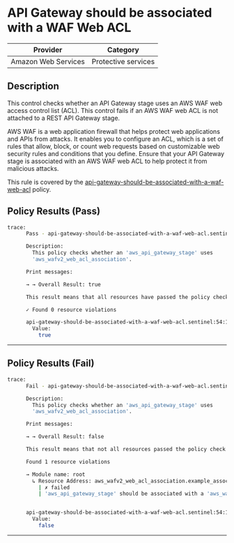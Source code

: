 # API Gateway should be associated with a WAF Web ACL

| Provider            | Category            |
|---------------------|---------------------|
| Amazon Web Services | Protective services |

## Description

This control checks whether an API Gateway stage uses an AWS WAF web access control list (ACL). This control fails if an AWS WAF web ACL is not attached to a REST API Gateway stage.

AWS WAF is a web application firewall that helps protect web applications and APIs from attacks. It enables you to configure an ACL, which is a set of rules that allow, block, or count web requests based on customizable web security rules and conditions that you define. Ensure that your API Gateway stage is associated with an AWS WAF web ACL to help protect it from malicious attacks.

This rule is covered by the [api-gateway-should-be-associated-with-a-waf-web-acl](https://github.com/hashicorp/policy-library-NIST-Policy-Set-for-AWS-Terraform/blob/main/policies/api-gateway/api-gateway-should-be-associated-with-a-waf-web-acl.sentinel) policy.

## Policy Results (Pass)
```bash
trace:
      Pass - api-gateway-should-be-associated-with-a-waf-web-acl.sentinel

      Description:
        This policy checks whether an 'aws_api_gateway_stage' uses
        'aws_wafv2_web_acl_association'.

      Print messages:

      → → Overall Result: true

      This result means that all resources have passed the policy check for the policy api-gateway-should-be-associated-with-a-waf-web-acl.

      ✓ Found 0 resource violations

      api-gateway-should-be-associated-with-a-waf-web-acl.sentinel:54:1 - Rule "main"
        Value:
          true
```

---

## Policy Results (Fail)
```bash
trace:
      Fail - api-gateway-should-be-associated-with-a-waf-web-acl.sentinel

      Description:
        This policy checks whether an 'aws_api_gateway_stage' uses
        'aws_wafv2_web_acl_association'.

      Print messages:

      → → Overall Result: false

      This result means that not all resources passed the policy check and the protected behavior is not allowed for the policy api-gateway-should-be-associated-with-a-waf-web-acl.

      Found 1 resource violations

      → Module name: root
        ↳ Resource Address: aws_wafv2_web_acl_association.example_association
          | ✗ failed
          | 'aws_api_gateway_stage' should be associated with a 'aws_wafv2_web_acl_association'. Refer to https://docs.aws.amazon.com/securityhub/latest/userguide/apigateway-controls.html#apigateway-4 for more details.


      api-gateway-should-be-associated-with-a-waf-web-acl.sentinel:54:1 - Rule "main"
        Value:
          false
```

---